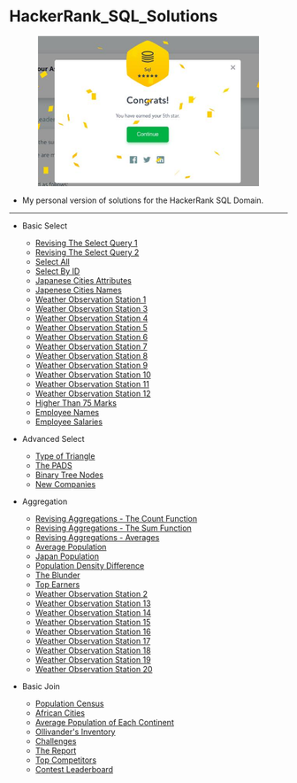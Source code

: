# HackerRank_SQL_Solutions

<p align="center">
  <img src="image/Gold_Badge.jpeg" alt="HackerRank SQL Gold Badge" width="400">
</p>

- My personal version of solutions for the HackerRank SQL Domain.

<hr>

- Basic Select
    - [Revising The Select Query 1](Basic%20Select/Revising%20The%20Select%20Query%201.sql)
    - [Revising The Select Query 2](Basic%20Select/Revising%20The%20Select%20Query%202.sql)
    - [Select All](Basic%20Select/Select%20All.sql)
    - [Select By ID](Basic%20Select/Select%20By%20ID.sql)
    - [Japanese Cities Attributes](Basic%20Select/Japanese%20Cities%20Attributes.sql)
    - [Japenese Cities Names](Basic%20Select/Japanese%20Cities%20Names.sql)
    - [Weather Observation Station 1](Basic%20Select/Weather%20Observation%20Station%201.sql)
    - [Weather Observation Station 3](Basic%20Select/Weather%20Observation%20Station%203.sql)
    - [Weather Observation Station 4](Basic%20Select/Weather%20Observation%20Station%204.sql)
    - [Weather Observation Station 5](Basic%20Select/Weather%20Observation%20Station%205.sql)
    - [Weather Observation Station 6](Basic%20Select/Weather%20Observation%20Station%206.sql)
    - [Weather Observation Station 7](Basic%20Select/Weather%20Observation%20Station%207.sql)
    - [Weather Observation Station 8](Basic%20Select/Weather%20Observation%20Station%208.sql)
    - [Weather Observation Station 9](Basic%20Select/Weather%20Observation%20Station%209.sql)
    - [Weather Observation Station 10](Basic%20Select/Weather%20Observation%20Station%2010.sql)
    - [Weather Observation Station 11](Basic%20Select/Weather%20Observation%20Station%2011.sql)
    - [Weather Observation Station 12](Basic%20Select/Weather%20Observation%20Station%2012.sql)
    - [Higher Than 75 Marks](Basic%20Select/Higher%20Than%2075%20Marks.sql)
    - [Employee Names](Basic%20Select/Employee%20Names.sql)
    - [Employee Salaries](Basic%20Select/Employee%20Salaries.sql)

- Advanced Select
    - [Type of Triangle](Advanced%20Select/Type%20of%20Triangle.sql)
    - [The PADS](Advanced%20Select/The%20Pads.sql)
    - [Binary Tree Nodes](Advanced%20Select/Binary%20Tree%20Nodes.sql)
    - [New Companies](Advanced%20Select/New%20Companies.sql)

- Aggregation
    - [Revising Aggregations - The Count Function](Aggregation/The%20Count%20Function.sql)
    - [Revising Aggregations - The Sum Function](Aggregation/The%20Sum%20Function.sql)
    - [Revising Aggregations - Averages](Aggregation/Averages.sql)
    - [Average Population](Aggregation/Average%20Population.sql)
    - [Japan Population](Aggregation/Japan%20Population.sql)
    - [Population Density Difference](Aggregation/Population%20Density%20Difference.sql)
    - [The Blunder](Aggregation/The%20Blunder.sql)
    - [Top Earners](Aggregation/Top%20Earners.sql)
    - [Weather Observation Station 2](Aggregation/Weather%20Observation%20Station%202.sql)
    - [Weather Observation Station 13](Aggregation/Weather%20Observation%20Station%2013.sql)
    - [Weather Observation Station 14](Aggregation/Weather%20Observation%20Station%2014.sql)
    - [Weather Observation Station 15](Aggregation/Weather%20Observation%20Station%2015.sql)
    - [Weather Observation Station 16](Aggregation/Weather%20Observation%20Station%2016.sql)
    - [Weather Observation Station 17](Aggregation/Weather%20Observation%20Station%2017.sql)
    - [Weather Observation Station 18](Aggregation/Weather%20Observation%20Station%2018.sql)
    - [Weather Observation Station 19](Aggregation/Weather%20Observation%20Station%2019.sql)
    - [Weather Observation Station 20](Aggregation/Weather%20Observation%20Station%2020.sql)

- Basic Join
    - [Population Census](Basic%20Join/Population%20Census.sql)
    - [African Cities](Basic%20Join/African%20Cities.sql)
    - [Average Population of Each Continent](Basic%20Join/Average%20Population%20of%20Each%20Continent.sql)
    - [Ollivander's Inventory](Basic%20Join/Ollivander's%20Inventory.sql)
    - [Challenges](Basic%20Join/Challenges.sql)
    - [The Report](Basic%20Join/The%20Report.sql)
    - [Top Competitors](Basic%20Join/Top%20Competitors.sql)
    - [Contest Leaderboard](Basic%20Join/Contest%20Leaderboard.sql)
